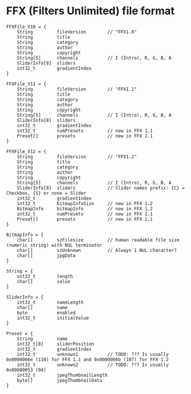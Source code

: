 FFX (Filters Unlimited) file format
===================================
    
    FFXFile_V10 = {
        String         fileVersion        // "FFX1.0"
        String         title
        String         category
        String         author
        String         copyright
        String[5]      channels           // I (Intro), R, G, B, A
        SliderInfo[8]  sliders
        int32_t        gradientIndex
    }
    
    FFXFile_V11 = {
        String         fileVersion        // "FFX1.1"
        String         title
        String         category
        String         author
        String         copyright
        String[5]      channels           // I (Intro), R, G, B, A
        SliderInfo[8]  sliders
        int32_t        gradientIndex
        int32_t        numPresets         // new in FFX 1.1
        Preset[]       presets            // new in FFX 1.1
    }
    
    FFXFile_V12 = {
        String         fileVersion        // "FFX1.2"
        String         title
        String         category
        String         author
        String         copyright
        String[5]      channels           // I (Intro), R, G, B, A
        SliderInfo[8]  sliders            // Slider names prefix: {C} = Checkbox, {S} or none = Slider
        int32_t        gradientIndex
        int32_t        bitmapInfoSize     // new in FFX 1.2
        BitmapInfo     bitmapInfo         // new in FFX 1.2
        int32_t        numPresets         // new in FFX 1.1
        Preset[]       presets            // new in FFX 1.1
    }
    
    BitmapInfo = {
        char[]         szFilesize         // human readable file size (numeric string) with NUL terminator
        char[]         szUnknown          // Always 1 NUL character?
        char[]         jpgData
    }
    
    String = {
        int32_t        length
        char[]         value
    }
    
    SliderInfo = {
        int32_t        nameLength
        char[]         name
        byte           enabled
        int32_t        initialValue
    }
    
    Preset = {
        String         name
        int32_t[8]     sliderPosition
        int32_t        gradientIndex
        int32_t        unknown1           // TODO: ??? Is usually 0x0000006e (110) for FFX 1.1 and 0x0000006b (107) for FFX 1.2
        int32_t        unknown2           // TODO: ??? Is usually 0x00000053 (94)
        int32_t        jpegThumbnailLength
        byte[]         jpegThumbnailData
    }
